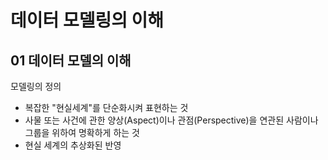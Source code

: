 # 데이터 모델링의 이해

## 01 데이터 모델의 이해

모델링의 정의
- 복잡한 "현실세계"를 단순화시켜 표현하는 것
- 사물 또는 사건에 관한 양상(Aspect)이나 관점(Perspective)을 연관된 사람이나 그룹을 위하여 명확하게 하는 것
- 현실 세계의 추상화된 반영
